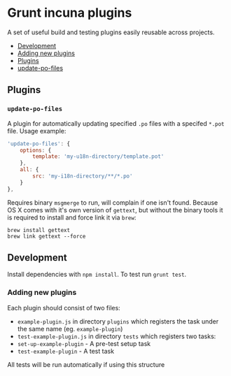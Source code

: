 # Grunt incuna plugins

A set of useful build and testing plugins easily reusable across projects.

* [Development](#development)
 * [Adding new plugins](#adding-new-plugins)
* [Plugins](#plugins)
 * [update-po-files](#update-po-files)

## Plugins

### `update-po-files`

A plugin for automatically updating specified `.po` files with a specifed `*.pot` file.
Usage example:
```js
'update-po-files': {
    options: {
        template: 'my-u18n-directory/template.pot'
    },
    all: {
        src: 'my-i18n-directory/**/*.po'
    }
},
```

Requires binary `msgmerge` to run, will complain if one isn't found. Because OS X comes with it's own version of `gettext`, but without the binary tools it is required to install and force link it via `brew`:
```
brew install gettext
brew link gettext --force
```

## Development

Install dependencies with `npm install`. To test run `grunt test`.

### Adding new plugins

Each plugin should consist of two files:

* `example-plugin.js` in directory `plugins` which registers the task under the same name (eg. `example-plugin`)
* `test-example-plugin.js` in directory `tests` which registers two tasks:
 * `set-up-example-plugin` - A pre-test setup task 
 * `test-example-plugin` - A test task 

All tests will be run automatically if using this structure
